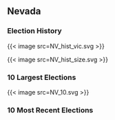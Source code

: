 ## Nevada

### Election History
{{< image src=NV_hist_vic.svg >}}

{{< image src=NV_hist_size.svg >}}

### 10 Largest Elections
{{< image src=NV_10.svg >}}

### 10 Most Recent Elections

